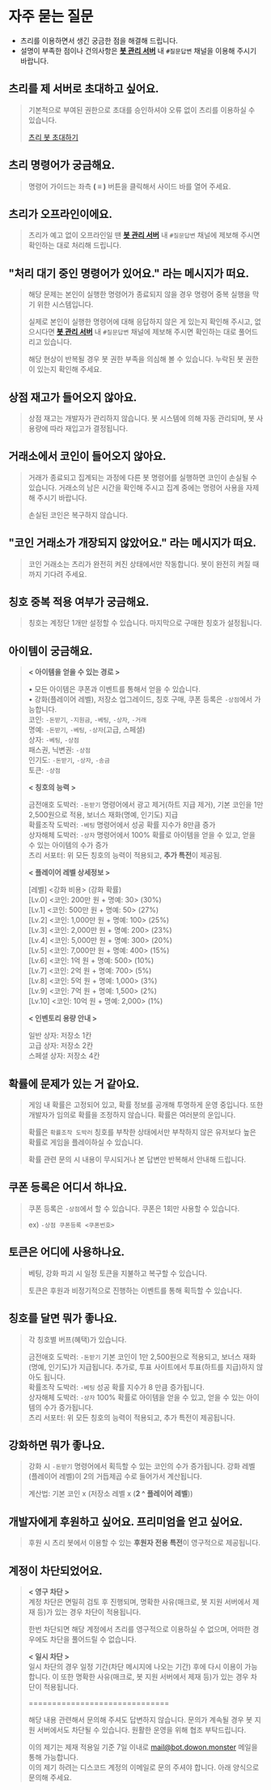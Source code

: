 # 자주 묻는 질문

- 츠리를 이용하면서 생긴 궁금한 점을 해결해 드립니다.
- 설명이 부족한 점이나 건의사항은 [**봇 관리 서버**](https://bot.dowon.monster/join) 내 `#질문답변` 채널을 이용해 주시기 바랍니다.

## 츠리를 제 서버로 초대하고 싶어요.

> 기본적으로 부여된 권한으로 초대를 승인하셔야 오류 없이 츠리를 이용하실 수 있습니다.
>
> [츠리 봇 초대하기](https://discord.com/oauth2/authorize?&client_id=607161259237834762&scope=bot+applications.commands&permissions=378944&redirect_uri=https://bot.dowon.monster/join)

## 츠리 명령어가 궁금해요.

> 명령어 가이드는 좌측 **( ≡ )** 버튼을 클릭해서 사이드 바를 열어 주세요.

## 츠리가 오프라인이에요.

> 츠리가 예고 없이 오프라인일 땐 [**봇 관리 서버**](https://bot.dowon.monster/join) 내 `#질문답변` 채널에 제보해 주시면 확인하는 대로 처리해 드립니다.

## "처리 대기 중인 명령어가 있어요." 라는 메시지가 떠요.

> 해당 문제는 본인이 실행한 명령어가 종료되지 않을 경우 명령어 중복 실행을 막기 위한 시스템입니다.
> 
> 실제로 본인이 실행한 명령어에 대해 응답하지 않은 게 있는지 확인해 주시고, 없으시다면 [**봇 관리 서버**](https://bot.dowon.monster/join) 내 `#질문답변` 채널에 제보해 주시면 확인하는 대로 풀어드리고 있습니다.
> 
> 해당 현상이 반복될 경우 봇 권한 부족을 의심해 볼 수 있습니다. 누락된 봇 권한이 있는지 확인해 주세요.

## 상점 재고가 들어오지 않아요.

> 상점 재고는 개발자가 관리하지 않습니다. 봇 시스템에 의해 자동 관리되며, 봇 사용량에 따라 재입고가 결정됩니다.

## 거래소에서 코인이 들어오지 않아요.

> 거래가 종료되고 집계되는 과정에 다른 봇 명령어를 실행하면 코인이 손실될 수 있습니다. 거래소의 남은 시간을 확인해 주시고 집계 중에는 명령어 사용을 자제해 주시기 바랍니다.
>
> 손실된 코인은 복구하지 않습니다.

## "코인 거래소가 개장되지 않았어요." 라는 메시지가 떠요.

> 코인 거래소는 츠리가 완전히 켜진 상태에서만 작동합니다. 봇이 완전히 켜질 때까지 기다려 주세요.

## 칭호 중복 적용 여부가 궁금해요.

> 칭호는 계정단 1개만 설정할 수 있습니다. 마지막으로 구매한 칭호가 설정됩니다.

## 아이템이 궁금해요.

> **< 아이템을 얻을 수 있는 경로 >**
>
> • 모든 아이템은 쿠폰과 이벤트를 통해서 얻을 수 있습니다. \
> • 강화(플레이어 레벨), 저장소 업그레이드, 칭호 구매, 쿠폰 등록은 `-상점`에서 가능합니다. \
> 코인: `-돈받기`, `-지원금`, `-베팅`, `-상자`, `-거래` \
> 명예: `-돈받기`, `-베팅`, `-상자`(고급, 스페셜) \
> 상자: `-베팅`, `-상점` \
> 패스권, 닉변권: `-상점` \
> 인기도: `-돈받기`, `-상자`, `-송금` \
> 토큰: `-상점`
>
> **< 칭호의 능력 >**
> 
> 금전애호 도박러: `-돈받기` 명령어에서 광고 제거(하트 지급 제거), 기본 코인을 1만 2,500원으로 적용, 보너스 재화(명예, 인기도) 지급 \
> 확률조작 도박러: `-베팅` 명령어에서 성공 확률 지수가 8만큼 증가 \
> 상자해체 도박러: `-상자` 명령어에서 100% 확률로 아이템을 얻을 수 있고, 얻을 수 있는 아이템의 수가 증가 \
> 츠리 서포터: 위 모든 칭호의 능력이 적용되고, **추가 특전**이 제공됨.
> 
> **< 플레이어 레벨 상세정보 >**
> 
> [레벨] <강화 비용> (강화 확률) \
> [Lv.0] <코인: 200만 원 + 명예: 30> (30%) \
> [Lv.1] <코인: 500만 원 + 명예: 50> (27%) \
> [Lv.2] <코인: 1,000만 원 + 명예: 100> (25%) \
> [Lv.3] <코인: 2,000만 원 + 명예: 200> (23%) \
> [Lv.4] <코인: 5,000만 원 + 명예: 300> (20%) \
> [Lv.5] <코인: 7,000만 원 + 명예: 400> (15%) \
> [Lv.6] <코인: 1억 원 + 명예: 500> (10%) \
> [Lv.7] <코인: 2억 원 + 명예: 700> (5%) \
> [Lv.8] <코인: 5억 원 + 명예: 1,000> (3%) \
> [Lv.9] <코인: 7억 원 + 명예: 1,500> (2%) \
> [Lv.10] <코인:  10억 원 + 명예: 2,000> (1%)
>
> **< 인벤토리 용량 안내 >**
>
> 일반 상자: 저장소 1칸 \
> 고급 상자: 저장소 2칸 \
> 스페셜 상자: 저장소 4칸

## 확률에 문제가 있는 거 같아요.

> 게임 내 확률은 고정되어 있고, 확률 정보를 공개해 투명하게 운영 중입니다. 또한 개발자가 임의로 확률을 조정하지 않습니다. 확률은 여러분의 운입니다.
> 
> 확률은 `확률조작 도박러` 칭호를 부착한 상태에서만 부착하지 않은 유저보다 높은 확률로 게임을 플레이하실 수 있습니다.
>
> 확률 관련 문의 시 내용이 무시되거나 본 답변만 반복해서 안내해 드립니다.

## 쿠폰 등록은 어디서 하나요.

> 쿠폰 등록은 `-상점`에서 할 수 있습니다. 쿠폰은 1회만 사용할 수 있습니다.
>
> ex) `-상점 쿠폰등록 <쿠폰번호>`

## 토큰은 어디에 사용하나요.

> 베팅, 강화 파괴 시 일정 토큰을 지불하고 복구할 수 있습니다.
>
> 토큰은 후원과 비정기적으로 진행하는 이벤트를 통해 획득할 수 있습니다.

## 칭호를 달면 뭐가 좋나요.

> 각 칭호별 버프(혜택)가 있습니다.
> 
> 금전애호 도박러: `-돈받기` 기본 코인이 1만 2,500원으로 적용되고, 보너스 재화(명예, 인기도)가 지급됩니다. 추가로, 투표 사이트에서 투표(하트를 지급)하지 않아도 됩니다. \
> 확률조작 도박러: `-베팅` 성공 확률 지수가 8 만큼 증가됩니다. \
> 상자해체 도박러: `-상자` 100% 확률로 아이템을 얻을 수 있고, 얻을 수 있는 아이템의 수가 증가됩니다. \
> 츠리 서포터: 위 모든 칭호의 능력이 적용되고, 추가 특전이 제공됩니다.

## 강화하면 뭐가 좋나요.

> 강화 시 `-돈받기` 명령어에서 획득할 수 있는 코인의 수가 증가됩니다. 강화 레벨(플레이어 레벨)이 2의 거듭제곱 수로 들어가서 계산됩니다.
>
> 계산법: 기본 코인 x (저장소 레벨 x (**2 ^ 플레이어 레벨**))

## 개발자에게 후원하고 싶어요. 프리미엄을 얻고 싶어요.

> 후원 시 츠리 봇에서 이용할 수 있는 **후원자 전용 특전**이 영구적으로 제공됩니다.

## 계정이 차단되었어요.

> **< 영구 차단 >** \
> 계정 차단은 면밀히 검토 후 진행되며, 명확한 사유(매크로, 봇 지원 서버에서 제재 등)가 있는 경우 차단이 적용됩니다.
>
> 한번 차단되면 해당 계정에서 츠리를 영구적으로 이용하실 수 없으며, 어떠한 경우에도 차단을 풀어드릴 수 없습니다.
> 
> **< 일시 차단 >** \
> 일시 차단의 경우 일정 기간(차단 메시지에 나오는 기간) 후에 다시 이용이 가능합니다. 이 또한 명확한 사유(매크로, 봇 지원 서버에서 제재 등)가 있는 경우 차단이 적용됩니다.
> 
> ==============================
> 
> 해당 내용 관련해서 문의해 주셔도 답변하지 않습니다. 문의가 계속될 경우 봇 지원 서버에서도 차단될 수 있습니다. 원활한 운영을 위해 협조 부탁드립니다.
>
> 이의 제기는 제재 적용일 기준 7일 이내로 mail@bot.dowon.monster 메일을 통해 가능합니다. \
> 이의 제기 하려는 디스코드 계정의 이메일로 문의 주셔야 합니다. 아래 양식으로 문의해 주세요.